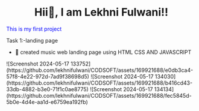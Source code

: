 <h1 align="center"> Hii👋, I am Lekhni Fulwani!!</h1>
<p style="color:blue";> This is my first project </p>

Task 1:-landing page
<ul> 
  <li>🎹 created music web landing page using HTML CSS AND JAVASCRIPT</li>
</ul>
![Screenshot 2024-05-17 133752](https://github.com/lekhnifulwani/CODSOFT/assets/169921688/e0db3ca4-57f8-4e22-972d-7ad9f38698d5)
![Screenshot 2024-05-17 134030](https://github.com/lekhnifulwani/CODSOFT/assets/169921688/b416cd43-33db-4882-b3e0-71f1c0ae8775)
![Screenshot 2024-05-17 134134](https://github.com/lekhnifulwani/CODSOFT/assets/169921688/fec5845d-5b0e-4d4e-aa1d-e6759ea192fb)
